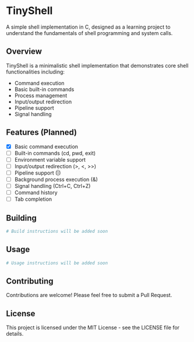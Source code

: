 # TinyShell

A simple shell implementation in C, designed as a learning project to understand the fundamentals of shell programming and system calls.

## Overview

TinyShell is a minimalistic shell implementation that demonstrates core shell functionalities including:

- Command execution
- Basic built-in commands
- Process management
- Input/output redirection
- Pipeline support
- Signal handling

## Features (Planned)

- [x] Basic command execution
- [ ] Built-in commands (cd, pwd, exit)
- [ ] Environment variable support
- [ ] Input/output redirection (>, <, >>)
- [ ] Pipeline support (|)
- [ ] Background process execution (&)
- [ ] Signal handling (Ctrl+C, Ctrl+Z)
- [ ] Command history
- [ ] Tab completion

## Building

```bash
# Build instructions will be added soon
```

## Usage

```bash
# Usage instructions will be added soon
```

## Contributing

Contributions are welcome! Please feel free to submit a Pull Request.

## License

This project is licensed under the MIT License - see the LICENSE file for details. 